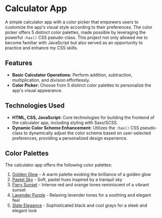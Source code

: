 # Calculator App

A simple calculator app with a color picker that empowers users to customize the app's visual style according to their preferences. The color picker offers 5 distinct color palettes, made possible by leveraging the powerful `:has()` CSS pseudo-class. This project not only allowed me to become familiar with JavaScript but also served as an opportunity to practice and enhance my CSS skills.

## Features

- **Basic Calculator Operations:** Perform addition, subtraction, multiplication, and division effortlessly.
- **Color Picker:** Choose from 5 distinct color palettes to personalize the app's visual appearance.

## Technologies Used

- **HTML, CSS, JavaScript:** Core technologies for building the frontend of the calculator app, including styling with Sass/SCSS.
- **Dynamic Color Scheme Enhancement:**
  Utilizes the `:has()` CSS pseudo-class to dynamically adjust the color scheme based on user-selected preferences, providing a personalized design experience.

## Color Palettes

The calculator app offers the following color palettes:

1. [Golden Glow](./images/standard-theme.png) - A warm palette evoking the brilliance of a golden glow
2. [Pastel Sky](./images/blue-theme.png) - Soft, pastel hues inspired by a tranquil sky
3. [Fiery Sunset](./images/red-theme.png) - Intense red and orange tones reminiscent of a vibrant sunset
4. [Lavender Purple](./images/purple-theme.png) - Relaxing lavender tones for a soothing and elegant feel
5. [Slate Elegance](./images/black-theme.png) - Sophisticated black and cool grays for a sleek and elegant look
